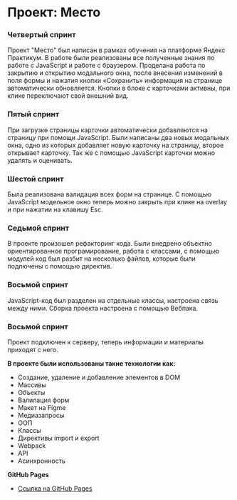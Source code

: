 # Проект: Место

### Четвертый спринт

Проект "Место" был написан в рамках обучения на платформе Яндекс Практикум. В работе были реализованы все полученные знания по работе с JavaScript и работе с браузером. Проделана работа по закрытию и открытию модального окна, после внесения изменений в поля формы и нажатия кнопки «Сохранить» информация на странице автоматически обновляется. Кнопки в блоке с карточками активны, при клике переключают свой внешний вид.

### Пятый спринт

При загрузке страницы карточки автоматически добавляются на страницу при помощи JavaScript. Были написаны два новых модальных окна, одно из которых добавляет новую карточку на страницу, второе открывает карточку. Так же с помощью JavaScript карточки можно удалять и оценивать.

### Шестой спринт

Была реализована валидация всех форм на странице. С помощью JavaScript модельное окно теперь можно закрыть при клике на overlay и при нажатии на клавишу Esc.

### Седьмой спринт

В проекте произошел рефакторинг кода. Были внедрено объектно ориентированное програмирование, работа с классами, с помощью модулей код был разбит на несколько файлов, которые были подлючены с помощью директив.

### Восьмой спринт

JavaScript-код был разделен на отдельные классы, настроена связь между ними.
Сборка проекта настроена с помощью Вебпака.

### Восьмой спринт

Проект подключен к серверу, теперь информации и материалы приходят с него.

**В проекте были использованы такие технологии как:**

* Создание, удаление и добавление элементов в DOM
* Массивы
* Объекты
* Валилация форм
* Макет на Figme
* Медиазапросы
* ООП
* Классы
* Директивы import и export
* Webpack
* API
* Асинхронность


**GitHub Pages**

* [Ссылка на GitHub Pages](https://salnivlada.github.io/mesto/)
